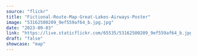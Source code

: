 ```yaml
---
source: "flickr"
title: "Fictional-Route-Map-Great-Lakes-Airways-Poster"
image: "53162500209_9ef559af64_b.jpg.jpg"
date: "2023-09-03"
link: "https://live.staticflickr.com/65535/53162500209_9ef559af64_b.jpg"
draft: "false"
showcase: "map"
---
```

